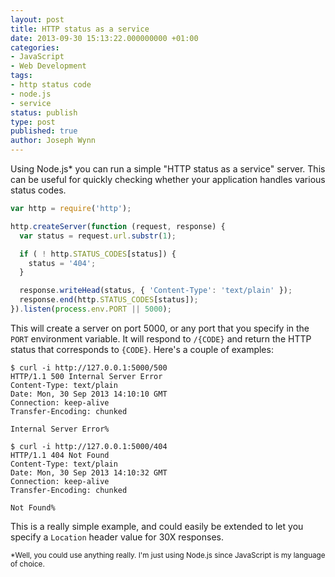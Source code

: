 ```yaml
---
layout: post
title: HTTP status as a service
date: 2013-09-30 15:13:22.000000000 +01:00
categories:
- JavaScript
- Web Development
tags:
- http status code
- node.js
- service
status: publish
type: post
published: true
author: Joseph Wynn
---
```


Using Node.js* you can run a simple "HTTP status as a service" server. This can be useful for quickly checking whether your application handles various status codes.

```javascript
var http = require('http');

http.createServer(function (request, response) {
  var status = request.url.substr(1);

  if ( ! http.STATUS_CODES[status]) {
    status = '404';
  }

  response.writeHead(status, { 'Content-Type': 'text/plain' });
  response.end(http.STATUS_CODES[status]);
}).listen(process.env.PORT || 5000);
```

This will create a server on port 5000, or any port that you specify in the `PORT` environment variable. It will respond to `/{CODE}` and return the HTTP status that corresponds to `{CODE}`. Here's a couple of examples:

```
$ curl -i http://127.0.0.1:5000/500
HTTP/1.1 500 Internal Server Error
Content-Type: text/plain
Date: Mon, 30 Sep 2013 14:10:10 GMT
Connection: keep-alive
Transfer-Encoding: chunked

Internal Server Error%
```
```
$ curl -i http://127.0.0.1:5000/404
HTTP/1.1 404 Not Found
Content-Type: text/plain
Date: Mon, 30 Sep 2013 14:10:32 GMT
Connection: keep-alive
Transfer-Encoding: chunked

Not Found%
```

This is a really simple example, and could easily be extended to let you specify a `Location` header value for 30X responses.

<small>*Well, you could use anything really. I'm just using Node.js since JavaScript is my language of choice.</small>
